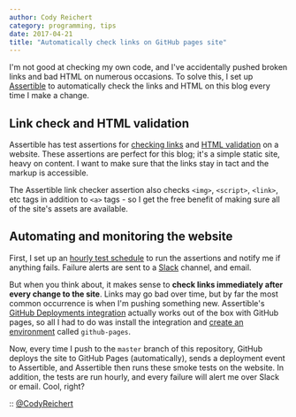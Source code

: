 ```yaml
---
author: Cody Reichert
category: programming, tips
date: 2017-04-21
title: "Automatically check links on GitHub pages site"
---
```


I'm not good at checking my own code, and I've accidentally pushed
broken links and bad HTML on numerous occasions. To solve this, I set
up [Assertible](https://assertible.com) to automatically check the
links and HTML on this blog every time I make a change.

## Link check and HTML validation

Assertible has test assertions
for
[checking links](https://assertible.com/docs/guide/assertions#assert-link-check) and
[HTML validation](https://assertible.com/docs/guide/assertions#assert-html-validation) on
a website. These assertions are perfect for this blog; it's a simple static site, heavy on content. I want to make sure that the links stay in tact and the markup is accessible.

The Assertible link checker assertion also checks `<img>`, `<script>`,
`<link>`, etc tags in addition to `<a>` tags - so I get the free
benefit of making sure all of the site's assets are available.

## Automating and monitoring the website

First, I set up
an
[hourly test schedule](https://assertible.com/docs/guide/automation#schedules) to
run the assertions and notify me if anything fails. Failure alerts are
sent to a [Slack](https://slack.com) channel, and email.

But when you think about, it makes sense to **check links immediately
after every change to the site**. Links may go bad over time, but by
far the most common occurrence is when I'm pushing something
new. Assertible's
[GitHub Deployments integration](https://assertible.com/docs/guide/automation#github-deployments) actually
works out of the box with GitHub pages, so all I had to do was install
the integration
and
[create an environment](https://assertible.com/docs/guide/web-services#environments) called
`github-pages`.

Now, every time I push to the `master` branch of this repository,
GitHub deploys the site to GitHub Pages (automatically), sends a
deployment event to Assertible, and Assertible then runs these smoke
tests on the website. In addition, the tests are run hourly, and every
failure will alert me over Slack or email. Cool, right?

:: [@CodyReichert](https://twitter.com/CodyReichert)
